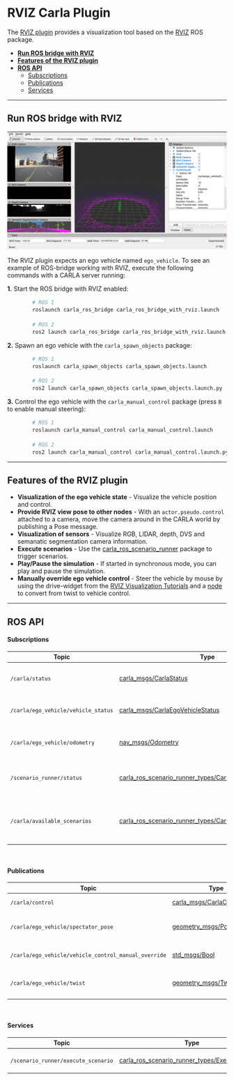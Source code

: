 # RVIZ Carla Plugin

The [RVIZ plugin](https://github.com/carla-simulator/ros-bridge/tree/master/rviz_carla_plugin) provides a visualization tool based on the [RVIZ](https://wiki.ros.org/rviz) ROS package.

- [__Run ROS bridge with RVIZ__](#run-ros-bridge-with-rviz)
- [__Features of the RVIZ plugin__](#features-of-the-rviz-plugin)
- [__ROS API__](#ros-api)
    - [Subscriptions](#subscriptions)
    - [Publications](#publications)
    - [Services](#services)

---

## Run ROS bridge with RVIZ

![ros_rviz](images/ros_rviz.png)

The RVIZ plugin expects an ego vehicle named `ego_vehicle`. To see an example of ROS-bridge working with RVIZ, execute the following commands with a CARLA server running:

__1.__ Start the ROS bridge with RVIZ enabled:

```sh
        # ROS 1
        roslaunch carla_ros_bridge carla_ros_bridge_with_rviz.launch

        # ROS 2
        ros2 launch carla_ros_bridge carla_ros_bridge_with_rviz.launch.py
```

__2.__ Spawn an ego vehicle with the `carla_spawn_objects` package:

```sh
        # ROS 1
        roslaunch carla_spawn_objects carla_spawn_objects.launch

        # ROS 2
        ros2 launch carla_spawn_objects carla_spawn_objects.launch.py
```

__3.__ Control the ego vehicle with the `carla_manual_control` package (press `B` to enable manual steering):

```sh
        # ROS 1
        roslaunch carla_manual_control carla_manual_control.launch

        # ROS 2
        ros2 launch carla_manual_control carla_manual_control.launch.py
```

---

## Features of the RVIZ plugin

- __Visualization of the ego vehicle state__ - Visualize the vehicle position and control.
- __Provide RVIZ view pose to other nodes__ - With an `actor.pseudo.control` attached to a camera, move the camera around in the CARLA world by publishing a Pose message.
- __Visualization of sensors__ - Visualize RGB, LIDAR, depth, DVS and semanatic segmentation camera information.
- __Execute scenarios__ - Use the [carla_ros_scenario_runner](https://github.com/carla-simulator/ros-bridge/blob/master/carla_ros_scenario_runner) package to trigger scenarios.
- __Play/Pause the simulation__ - If started in synchronous mode, you can play and pause the simulation.
- __Manually override ego vehicle control__ - Steer the vehicle by mouse by using the drive-widget from the [RVIZ Visualization Tutorials](https://github.com/ros-visualization/visualization_tutorials) and a [node](https://github.com/carla-simulator/ros-bridge/blob/master/carla_twist_to_control) to convert from twist to vehicle control.

---

## ROS API

#### Subscriptions

| Topic | Type | Description |
|-------|------|-------------|
| `/carla/status` | [carla_msgs/CarlaStatus](ros_msgs.md#carlastatusmsg) | Read the current status of CARLA |
| `/carla/ego_vehicle/vehicle_status` | [carla_msgs/CarlaEgoVehicleStatus](ros_msgs.md#carlaegovehiclestatusmsg) | Display the current state of the ego vehicle |
| `/carla/ego_vehicle/odometry` | [nav_msgs/Odometry](https://docs.ros.org/en/api/nav_msgs/html/msg/Odometry.html) | Display the current pose of the ego vehicle |
| `/scenario_runner/status` | [carla_ros_scenario_runner_types/CarlaScenarioRunnerStatus](ros_msgs.md#carlascenariorunnerstatusmsg) | Visualize the scenario runner status |
| `/carla/available_scenarios` | [carla_ros_scenario_runner_types/CarlaScenarioList](ros_msgs.md#carlascenariolistmsg) | Provides a list of scenarios to execute (disabled in combo box)|

<br>

#### Publications

| Topic | Type | Description |
|-------|------|-------------|
| `/carla/control` | [carla_msgs/CarlaControl](ros_msgs.md#carlacontrolmsg) | Play/pause/step CARLA |
| `/carla/ego_vehicle/spectator_pose` | [geometry_msgs/PoseStamped](https://docs.ros.org/en/api/geometry_msgs/html/msg/PoseStamped.html) | Publish the current pose of the RVIZ camera view |
| `/carla/ego_vehicle/vehicle_control_manual_override` | [std_msgs/Bool](https://docs.ros.org/en/api/std_msgs/html/msg/Bool.html) | Enable/disable vehicle control override |
| `/carla/ego_vehicle/twist` | [geometry_msgs/Twist](https://docs.ros.org/en/api/geometry_msgs/html/msg/Twist.html) | The twist command, created via mouse |

<br>

#### Services

| Topic | Type | Description |
|-------|------|-------------|
| `/scenario_runner/execute_scenario` | [carla_ros_scenario_runner_types/ExecuteScenario](https://github.com/carla-simulator/ros-bridge/blob/master/carla_ros_scenario_runner_types/srv/ExecuteScenario.srv) | Execute the selected scenario |

<br>
